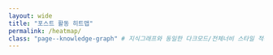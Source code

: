 ```yaml
---
layout: wide
title: "포스트 활동 히트맵"
permalink: /heatmap/
class: "page--knowledge-graph" # 지식그래프와 동일한 다크모드/전체너비 스타일 적용
---
```


<style>
  /* Cal-Heatmap 라이브러리 기본 스타일 */
  .cal-heatmap-container {
    display: block;
    padding: 2em;
  }
  /* 툴팁 스타일 (옵션) */
  .ch-tooltip {
    background: #333;
    color: #fff;
    padding: 10px;
    border-radius: 4px;
    box-shadow: 0 0 10px rgba(0,0,0,0.5);
  }
</style>

<script src="https://d3js.org/d3.v7.min.js"></script>
<script type="text/javascript" src="https://cdn.jsdelivr.net/npm/cal-heatmap@4.2.2/dist/cal-heatmap.min.js"></script>
<link rel="stylesheet" href="https://cdn.jsdelivr.net/npm/cal-heatmap@4.2.2/dist/cal-heatmap.css">

<div id="cal-heatmap" style="color: #eee;"></div>

<script>
document.addEventListener('DOMContentLoaded', function() {
  
  fetch('/heatmap-data.json')
    .then(response => {
      if (!response.ok) {
        throw new Error('heatmap-data.json 파일을 불러오는 데 실패했습니다.');
      }
      return response.json();
    })
    .then(posts => {

      const postsByDay = posts.reduce((acc, post) => {
        const date = post.date;
        acc[date] = (acc[date] || 0) + 1;
        return acc;
      }, {});

      const heatmapData = Object.keys(postsByDay).map(date => ({
        date: date,
        value: postsByDay[date]
      }));

      const cal = new CalHeatmap();

      cal.paint({
        data: {
          source: heatmapData,
          x: 'date',
          y: 'value'
        },
        date: {
          start: new Date(new Date().setFullYear(new Date().getFullYear() - 1)),
          locale: 'ko'
        },
        range: 12,
        scale: {
          color: {
            scheme: 'Greens', 
            type: 'threshold',
            domain: [1, 2, 3, 4]
          }
        },
        domain: {
          type: 'month',
          gutter: 4,
          label: { text: 'MMM', textAlign: 'start', position: 'top' }
        },
        subDomain: {
          type: 'day',
          radius: 2,
          width: 15,
          height: 15,
          gutter: 4
        }
      }, 
      [
        // [수정] Tooltip을 CalHeatmap.Tooltip으로 정확하게 지정
        [
          CalHeatmap.Tooltip,
          {
            text: function (date, value, dayjsDate) {
              return (value ? value : 'No') + ' post' + (value > 1 ? 's' : '') + ' on ' + dayjsDate.format('LL');
            }
          }
        ]
      ]);
    })
    .catch(error => {
      // 오류 발생 시, 화면에 에러 메시지를 표시하여 원인 파악을 돕습니다.
      document.getElementById('cal-heatmap').innerHTML = '<h3 style="color:red;">오류 발생: ' + error.message + '</h3><p>개발자 도구(F12)의 Console 탭에서 더 자세한 정보를 확인하세요.</p>';
      console.error(error);
    });
});
</script>

